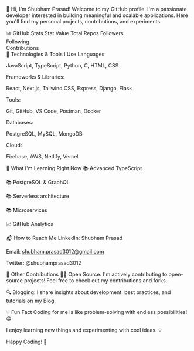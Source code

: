 👋 Hi, I'm Shubham Prasad!
Welcome to my GitHub profile. I'm a passionate developer interested in building meaningful and scalable applications. Here you'll find my personal projects, contributions, and experiments.

📊 GitHub Stats
Stat	Value
Total Repos	
Followers	
Following	
Contributions	
🧰 Technologies & Tools I Use
Languages:

JavaScript, TypeScript, Python, C, HTML, CSS

Frameworks & Libraries:

React, Next.js, Tailwind CSS, Express, Django, Flask

Tools:

Git, GitHub, VS Code, Postman, Docker

Databases:

PostgreSQL, MySQL, MongoDB

Cloud:

Firebase, AWS, Netlify, Vercel

🌱 What I'm Learning Right Now
📚 Advanced TypeScript

📚 PostgreSQL & GraphQL

📚 Serverless architecture

📚 Microservices

📈 GitHub Analytics

📬 How to Reach Me
LinkedIn: Shubham Prasad

Email: shubham.prasad3012@gmail.com

Twitter: @shubhamprasad3012

📢 Other Contributions
🧑‍💻 Open Source: I'm actively contributing to open-source projects! Feel free to check out my contributions and forks.

🔍 Blogging: I share insights about development, best practices, and tutorials on my Blog.

💡 Fun Fact
Coding for me is like problem-solving with endless possibilities! 😁

I enjoy learning new things and experimenting with cool ideas. 💡

Happy Coding! 🚀
